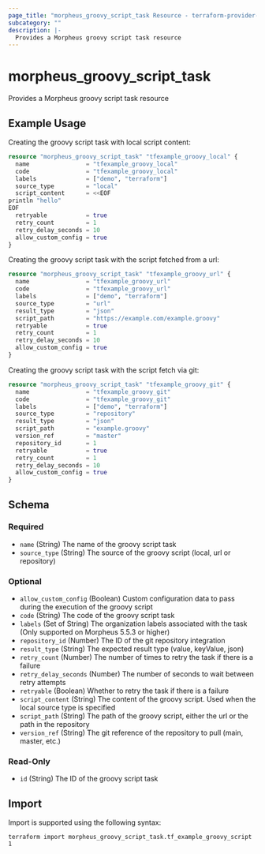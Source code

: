 ```yaml
---
page_title: "morpheus_groovy_script_task Resource - terraform-provider-morpheus"
subcategory: ""
description: |-
  Provides a Morpheus groovy script task resource
---
```


# morpheus_groovy_script_task

Provides a Morpheus groovy script task resource

## Example Usage

Creating the groovy script task with local script content:

```terraform
resource "morpheus_groovy_script_task" "tfexample_groovy_local" {
  name                = "tfexample_groovy_local"
  code                = "tfexample_groovy_local"
  labels              = ["demo", "terraform"]
  source_type         = "local"
  script_content      = <<EOF
println "hello"
EOF
  retryable           = true
  retry_count         = 1
  retry_delay_seconds = 10
  allow_custom_config = true
}
```

Creating the groovy script task with the script fetched from a url:

```terraform
resource "morpheus_groovy_script_task" "tfexample_groovy_url" {
  name                = "tfexample_groovy_url"
  code                = "tfexample_groovy_url"
  labels              = ["demo", "terraform"]
  source_type         = "url"
  result_type         = "json"
  script_path         = "https://example.com/example.groovy"
  retryable           = true
  retry_count         = 1
  retry_delay_seconds = 10
  allow_custom_config = true
}
```

Creating the groovy script task with the script fetch via git:

```terraform
resource "morpheus_groovy_script_task" "tfexample_groovy_git" {
  name                = "tfexample_groovy_git"
  code                = "tfexample_groovy_git"
  labels              = ["demo", "terraform"]
  source_type         = "repository"
  result_type         = "json"
  script_path         = "example.groovy"
  version_ref         = "master"
  repository_id       = 1
  retryable           = true
  retry_count         = 1
  retry_delay_seconds = 10
  allow_custom_config = true
}
```

<!-- schema generated by tfplugindocs -->
## Schema

### Required

- `name` (String) The name of the groovy script task
- `source_type` (String) The source of the groovy script (local, url or repository)

### Optional

- `allow_custom_config` (Boolean) Custom configuration data to pass during the execution of the groovy script
- `code` (String) The code of the groovy script task
- `labels` (Set of String) The organization labels associated with the task (Only supported on Morpheus 5.5.3 or higher)
- `repository_id` (Number) The ID of the git repository integration
- `result_type` (String) The expected result type (value, keyValue, json)
- `retry_count` (Number) The number of times to retry the task if there is a failure
- `retry_delay_seconds` (Number) The number of seconds to wait between retry attempts
- `retryable` (Boolean) Whether to retry the task if there is a failure
- `script_content` (String) The content of the groovy script. Used when the local source type is specified
- `script_path` (String) The path of the groovy script, either the url or the path in the repository
- `version_ref` (String) The git reference of the repository to pull (main, master, etc.)

### Read-Only

- `id` (String) The ID of the groovy script task

## Import

Import is supported using the following syntax:

```shell
terraform import morpheus_groovy_script_task.tf_example_groovy_script 1
```
